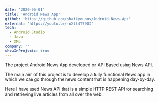 ```yaml
---
date: '2020-06-01'
title: 'Android News App'
github: 'https://github.com/shaikyounus/Android-News-App'
external: 'https://youtu.be/-nXll4T79OI'
tech:
  - Android Studio
  - Java
  - XML
company: ''
showInProjects: true
---
```


The project Android News App developed on API Based using News API. 

The main aim of this project is to develop a fully functional News app in which we can go through the news content that is happening day-by-day.

Here I have used News API that is a simple HTTP REST API for searching and retrieving live articles from all over the web.

